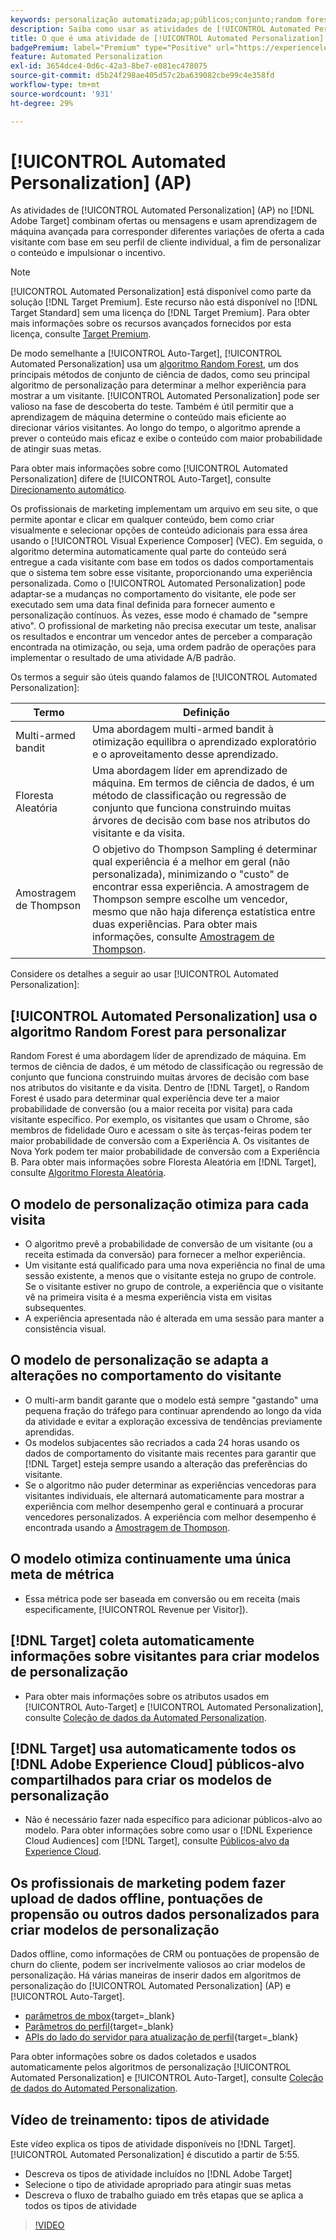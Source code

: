 ```yaml
---
keywords: personalização automatizada;ap;públicos;conjunto;random forest;multi-armed bandit;thompson sampling;ml;aprendizado de máquina
description: Saiba como usar as atividades de [!UICONTROL Automated Personalization] (AP) no  [!DNL Adobe Target] que usam aprendizagem de máquina avançada para corresponder diferentes variações de oferta a cada visitante.
title: O que é uma atividade de [!UICONTROL Automated Personalization] (AP)?
badgePremium: label="Premium" type="Positive" url="https://experienceleague.adobe.com/docs/target/using/introduction/intro.html?lang=pt-BR#premium newtab=true" tooltip="Consulte o que está incluído no Target Premium."
feature: Automated Personalization
exl-id: 3654dce4-0d6c-42a3-8be7-e081ec478075
source-git-commit: d5b24f298ae405d57c2ba639082cbe99c4e358fd
workflow-type: tm+mt
source-wordcount: '931'
ht-degree: 29%

---
```


# [!UICONTROL Automated Personalization] (AP)

As atividades de [!UICONTROL Automated Personalization] (AP) no [!DNL Adobe Target] combinam ofertas ou mensagens e usam aprendizagem de máquina avançada para corresponder diferentes variações de oferta a cada visitante com base em seu perfil de cliente individual, a fim de personalizar o conteúdo e impulsionar o incentivo.

>[!NOTE]
>
>[!UICONTROL Automated Personalization] está disponível como parte da solução [!DNL Target Premium]. Este recurso não está disponível no [!DNL Target Standard] sem uma licença do [!DNL Target Premium]. Para obter mais informações sobre os recursos avançados fornecidos por esta licença, consulte [Target Premium](/help/main/c-intro/intro.md#premium).

De modo semelhante a [!UICONTROL Auto-Target], [!UICONTROL Automated Personalization] usa um [algoritmo Random Forest](/help/main/c-activities/t-automated-personalization/algo-random-forest.md), um dos principais métodos de conjunto de ciência de dados, como seu principal algoritmo de personalização para determinar a melhor experiência para mostrar a um visitante. [!UICONTROL Automated Personalization] pode ser valioso na fase de descoberta do teste. Também é útil permitir que a aprendizagem de máquina determine o conteúdo mais eficiente ao direcionar vários visitantes. Ao longo do tempo, o algoritmo aprende a prever o conteúdo mais eficaz e exibe o conteúdo com maior probabilidade de atingir suas metas.

Para obter mais informações sobre como [!UICONTROL Automated Personalization] difere de [!UICONTROL Auto-Target], consulte [Direcionamento automático](/help/main/c-activities/auto-target/auto-target-to-optimize.md#section_BA4D83BE40F14A96BE7CBC7C7CF2A8FB).

Os profissionais de marketing implementam um arquivo em seu site, o que permite apontar e clicar em qualquer conteúdo, bem como criar visualmente e selecionar opções de conteúdo adicionais para essa área usando o [!UICONTROL Visual Experience Composer] (VEC). Em seguida, o algoritmo determina automaticamente qual parte do conteúdo será entregue a cada visitante com base em todos os dados comportamentais que o sistema tem sobre esse visitante, proporcionando uma experiência personalizada. Como o [!UICONTROL Automated Personalization] pode adaptar-se a mudanças no comportamento do visitante, ele pode ser executado sem uma data final definida para fornecer aumento e personalização contínuos. Às vezes, esse modo é chamado de &quot;sempre ativo&quot;. O profissional de marketing não precisa executar um teste, analisar os resultados e encontrar um vencedor antes de perceber a comparação encontrada na otimização, ou seja, uma ordem padrão de operações para implementar o resultado de uma atividade A/B padrão.

Os termos a seguir são úteis quando falamos de [!UICONTROL Automated Personalization]:

| Termo | Definição |
|---|---|
| Multi-armed bandit | Uma abordagem multi-armed bandit à otimização equilibra o aprendizado exploratório e o aproveitamento desse aprendizado. |
| Floresta Aleatória | Uma abordagem líder em aprendizado de máquina. Em termos de ciência de dados, é um método de classificação ou regressão de conjunto que funciona construindo muitas árvores de decisão com base nos atributos do visitante e da visita. |
| Amostragem de Thompson | O objetivo do Thompson Sampling é determinar qual experiência é a melhor em geral (não personalizada), minimizando o &quot;custo&quot; de encontrar essa experiência. A amostragem de Thompson sempre escolhe um vencedor, mesmo que não haja diferença estatística entre duas experiências. Para obter mais informações, consulte [Amostragem de Thompson](https://en.wikipedia.org/wiki/Thompson_sampling). |

Considere os detalhes a seguir ao usar [!UICONTROL Automated Personalization]:

## [!UICONTROL Automated Personalization] usa o algoritmo Random Forest para personalizar

Random Forest é uma abordagem líder de aprendizado de máquina. Em termos de ciência de dados, é um método de classificação ou regressão de conjunto que funciona construindo muitas árvores de decisão com base nos atributos do visitante e da visita. Dentro de [!DNL Target], o Random Forest é usado para determinar qual experiência deve ter a maior probabilidade de conversão (ou a maior receita por visita) para cada visitante específico. Por exemplo, os visitantes que usam o Chrome, são membros de fidelidade Ouro e acessam o site às terças-feiras podem ter maior probabilidade de conversão com a Experiência A. Os visitantes de Nova York podem ter maior probabilidade de conversão com a Experiência B. Para obter mais informações sobre Floresta Aleatória em [!DNL Target], consulte [Algoritmo Floresta Aleatória](/help/main/c-activities/t-automated-personalization/algo-random-forest.md).

## O modelo de personalização otimiza para cada visita

* O algoritmo prevê a probabilidade de conversão de um visitante (ou a receita estimada da conversão) para fornecer a melhor experiência.
* Um visitante está qualificado para uma nova experiência no final de uma sessão existente, a menos que o visitante esteja no grupo de controle. Se o visitante estiver no grupo de controle, a experiência que o visitante vê na primeira visita é a mesma experiência vista em visitas subsequentes.
* A experiência apresentada não é alterada em uma sessão para manter a consistência visual.

## O modelo de personalização se adapta a alterações no comportamento do visitante

* O multi-arm bandit garante que o modelo está sempre &quot;gastando&quot; uma pequena fração do tráfego para continuar aprendendo ao longo da vida da atividade e evitar a exploração excessiva de tendências previamente aprendidas.
* Os modelos subjacentes são recriados a cada 24 horas usando os dados de comportamento do visitante mais recentes para garantir que [!DNL Target] esteja sempre usando a alteração das preferências do visitante.
* Se o algoritmo não puder determinar as experiências vencedoras para visitantes individuais, ele alternará automaticamente para mostrar a experiência com melhor desempenho geral e continuará a procurar vencedores personalizados. A experiência com melhor desempenho é encontrada usando a [Amostragem de Thompson](https://en.wikipedia.org/wiki/Thompson_sampling).

## O modelo otimiza continuamente uma única meta de métrica

* Essa métrica pode ser baseada em conversão ou em receita (mais especificamente, [!UICONTROL Revenue per Visitor]).

## [!DNL Target] coleta automaticamente informações sobre visitantes para criar modelos de personalização

* Para obter mais informações sobre os atributos usados em [!UICONTROL Auto-Target] e [!UICONTROL Automated Personalization], consulte [Coleção de dados da Automated Personalization](/help/main/c-activities/t-automated-personalization/ap-data.md).

## [!DNL Target] usa automaticamente todos os [!DNL Adobe Experience Cloud] públicos-alvo compartilhados para criar os modelos de personalização

* Não é necessário fazer nada específico para adicionar públicos-alvo ao modelo. Para obter informações sobre como usar o [!DNL Experience Cloud Audiences] com [!DNL Target], consulte [Públicos-alvo da Experience Cloud](/help/main/c-integrating-target-with-mac/mmp.md).

## Os profissionais de marketing podem fazer upload de dados offline, pontuações de propensão ou outros dados personalizados para criar modelos de personalização

Dados offline, como informações de CRM ou pontuações de propensão de churn do cliente, podem ser incrivelmente valiosos ao criar modelos de personalização. Há várias maneiras de inserir dados em algoritmos de personalização do [!UICONTROL Automated Personalization] (AP) e [!UICONTROL Auto-Target].

* [parâmetros de mbox](https://experienceleague.adobe.com/docs/target-dev/developer/implementation/methods/methods-to-get-data-into-target.html?lang=pt-BR){target=_blank}
* [Parâmetros do perfil](https://experienceleague.adobe.com/docs/target-dev/developer/implementation/methods/methods-to-get-data-into-target.html?lang=pt-BR){target=_blank}
* [APIs do lado do servidor para atualização de perfil](https://experienceleague.adobe.com/docs/target-dev/developer/implementation/methods/methods-to-get-data-into-target.html?lang=pt-BR){target=_blank}

Para obter informações sobre os dados coletados e usados automaticamente pelos algoritmos de personalização [!UICONTROL Automated Personalization] e [!UICONTROL Auto-Target], consulte [Coleção de dados do Automated Personalization](/help/main/c-activities/t-automated-personalization/ap-data.md).

## Vídeo de treinamento: tipos de atividade

Este vídeo explica os tipos de atividade disponíveis no [!DNL Target]. [!UICONTROL Automated Personalization] é discutido a partir de 5:55.

* Descreva os tipos de atividade incluídos no [!DNL Adobe Target]
* Selecione o tipo de atividade apropriado para atingir suas metas
* Descreva o fluxo de trabalho guiado em três etapas que se aplica a todos os tipos de atividade

>[!VIDEO](https://video.tv.adobe.com/v/17386)
